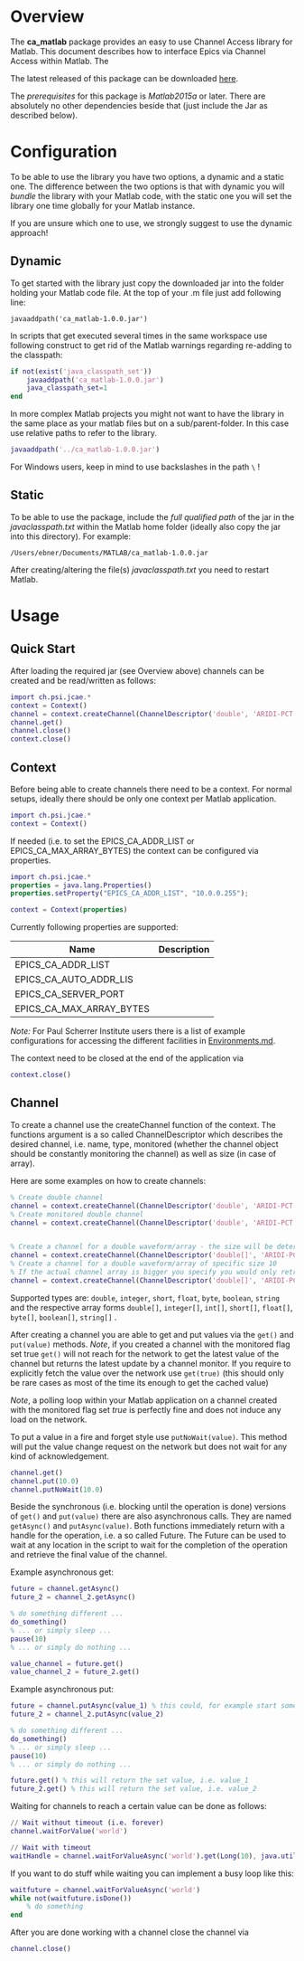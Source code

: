 # Overview
The __ca_matlab__ package provides an easy to use Channel Access library for Matlab.
This document describes how to interface Epics via Channel Access within Matlab. The

The latest released of this package can be downloaded [here](https://github.com/channelaccess/ca_matlab/releases).

The *prerequisites* for this package is *Matlab2015a* or later. There are absolutely no other dependencies beside that (just include the Jar as described below).


# Configuration

To be able to use the library you have two options, a dynamic and a static one. The difference between the two options is that
with dynamic you will *bundle* the library with your Matlab code, with the static one you will set the library one time globally
for your Matlab instance.

If you are unsure which one to use, we strongly suggest to use the dynamic approach!

## Dynamic

To get started with the library just copy the downloaded jar into the folder holding your Matlab code file. At the top of your .m file just add following line:

```
javaaddpath('ca_matlab-1.0.0.jar')
```

In scripts that get executed several times in the same workspace use following construct to get rid of the Matlab warnings regarding re-adding to the classpath:

```matlab
if not(exist('java_classpath_set'))
    javaaddpath('ca_matlab-1.0.0.jar')
    java_classpath_set=1
end
```

In more complex Matlab projects you might not want to have the library in the same place as your matlab files but on a sub/parent-folder. In this case use relative paths to refer to the library.

```matlab
javaaddpath('../ca_matlab-1.0.0.jar')
```

For Windows users, keep in mind to use backslashes in the path `\` !


## Static
To be able to use the package, include the _full qualified path_ of the jar in the *javaclasspath.txt* within the Matlab home folder (ideally also copy the jar into this directory). For example:

```
/Users/ebner/Documents/MATLAB/ca_matlab-1.0.0.jar
```

After creating/altering the file(s) *javaclasspath.txt* you need to restart Matlab.



# Usage

## Quick Start

After loading the required jar (see Overview above) channels can be created and be read/written as follows:

```Matlab
import ch.psi.jcae.*
context = Context()
channel = context.createChannel(ChannelDescriptor('double', 'ARIDI-PCT:CURRENT'))
channel.get()
channel.close()
context.close()
```

## Context
Before being able to create channels there need to be a context. For normal setups, ideally there should be only one context per Matlab application.

```Matlab
import ch.psi.jcae.*
context = Context()
```

If needed (i.e. to set the EPICS_CA_ADDR_LIST or EPICS_CA_MAX_ARRAY_BYTES) the context can be configured via properties.

```Matlab
import ch.psi.jcae.*
properties = java.lang.Properties()
properties.setProperty("EPICS_CA_ADDR_LIST", "10.0.0.255");

context = Context(properties)
```

Currently following properties are supported:

|Name|Description|
|----|----|
|EPICS_CA_ADDR_LIST||
|EPICS_CA_AUTO_ADDR_LIS||
|EPICS_CA_SERVER_PORT||
|EPICS_CA_MAX_ARRAY_BYTES||

_Note:_ For Paul Scherrer Institute users there is a list of example configurations for accessing the different facilities in [Environments.md](Environments.md).



The context need to be closed at the end of the application via

```Matlab
context.close()
```

## Channel
To create a channel use the createChannel function of the context. The functions argument is a so called ChannelDescriptor which describes the desired channel, i.e. name, type, monitored (whether the channel object should be constantly monitoring the channel) as well as size (in case of array).

Here are some examples on how to create channels:

```Matlab
% Create double channel
channel = context.createChannel(ChannelDescriptor('double', 'ARIDI-PCT:CURRENT'))
% Create monitored double channel
channel = context.createChannel(ChannelDescriptor('double', 'ARIDI-PCT:CURRENT', true))


% Create a channel for a double waveform/array - the size will be determined by the channel
channel = context.createChannel(ChannelDescriptor('double[]', 'ARIDI-PCT:CURRENT', true))
% Create a channel for a double waveform/array of specific size 10
% If the actual channel array is bigger you specify you would only retrieve the first 10 elements
channel = context.createChannel(ChannelDescriptor('double[]', 'ARIDI-PCT:CURRENT', true, java.lang.Integer(10)))
```

Supported types are: `double`, `integer`, `short`, `float`, `byte`, `boolean`, `string` and the respective array forms `double[]`, `integer[]`, `int[]`, `short[]`, `float[]`, `byte[]`, `boolean[]`, `string[]` .

After creating a channel you are able to get and put values via the `get()` and `put(value)` methods. _Note_, if you created a channel with the monitored flag set true `get()` will not reach for the network to get the latest value of the channel but returns the latest update by a channel monitor.
If you require to explicitly fetch the value over the network use `get(true)` (this should only be rare cases as most of the time its enough to get the cached value)

_Note_, a polling loop within your Matlab application on a channel created with the monitored flag set *true* is perfectly fine and does not induce any load on the network.

To put a value in a fire and forget style use `putNoWait(value)`. This method will put the value change request on the network but does not wait for any kind of acknowledgement.

```Matlab
channel.get()
channel.put(10.0)
channel.putNoWait(10.0)
```

Beside the synchronous (i.e. blocking until the operation is done) versions of `get()` and `put(value)` there are also asynchronous calls. They are named `getAsync()` and `putAsync(value)`. Both functions immediately return with a handle for the operation, i.e. a so called Future. The Future can be used to wait at any location in the script to wait for the completion of the operation and retrieve the final value of the channel.

Example asynchronous get:

```Matlab
future = channel.getAsync()
future_2 = channel_2.getAsync()

% do something different ...
do_something()
% ... or simply sleep ...
pause(10)
% ... or simply do nothing ...

value_channel = future.get()
value_channel_2 = future_2.get()
```

Example asynchronous put:

```Matlab
future = channel.putAsync(value_1) % this could, for example start some move of a motor ...
future_2 = channel_2.putAsync(value_2)

% do something different ...
do_something()
% ... or simply sleep ...
pause(10)
% ... or simply do nothing ...

future.get() % this will return the set value, i.e. value_1
future_2.get() % this will return the set value, i.e. value_2
```

Waiting for channels to reach a certain value can be done as follows:

```matlab
// Wait without timeout (i.e. forever)
channel.waitForValue('world')

// Wait with timeout
waitHandle = channel.waitForValueAsync('world').get(Long(10), java.util.concurrent.TimeUnit.SECONDS)
```

If you want to do stuff while waiting you can implement a busy loop like this:

```matlab
waitfuture = channel.waitForValueAsync('world')
while not(waitfuture.isDone())
    % do something
end
```


After you are done working with a channel close the channel via

```Matlab
channel.close()
```

